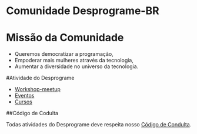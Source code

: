 # Comunidade Desprograme-BR
# Missão da Comunidade 
- Queremos democratizar a programação,
- Empoderar mais mulheres através da tecnologia,
- Aumentar a diversidade no universo da tecnologia.

#Atividade do Desprograme
- [Workshop-meetup](https://github.com/Desprograme/informa-es-sobre-Desprograme--BR/blob/master/Workshop.md) 
- [Eventos](https://github.com/Desprograme/informa-es-sobre-Desprograme--BR/blob/master/Evento.md) 
- [Cursos](https://github.com/Desprograme/Informacoes-sobre-Desprograme-BR/blob/master/Cursos.md)

##Código de Codulta 

Todas atividades do Desprograme deve respeita nosso [Código de Condulta](https://github.com/Desprograme/Informacoes-sobre-Desprograme-BR/blob/master/Codigo-de-Condulta.md).

